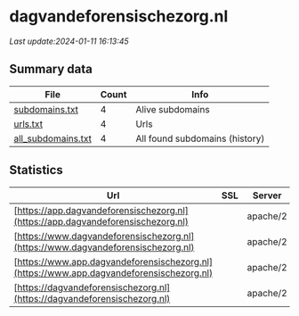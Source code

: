 # dagvandeforensischezorg.nl
*Last update:2024-01-11 16:13:45*
## Summary data
| File       | Count | Info |
|------------|-------|------|
|[subdomains.txt](/data/dagvandeforensischezorg/subdomains.txt)|4|Alive subdomains|
|[urls.txt](/data/dagvandeforensischezorg/urls.txt)|4|Urls|
|[all_subdomains.txt](/data/dagvandeforensischezorg/all_subdomains.txt)|4|All found subdomains (history)|
## Statistics
| Url | SSL | Server | Cookie | HSTS | CSP | XFO | XXP | RP | Tech |
|------------|-------|------|------|------|------|------|------|------|------|
|[https://app.dagvandeforensischezorg.nl](https://app.dagvandeforensischezorg.nl)| |apache/2|:warning: |:white_check_mark: | |:warning: |:white_check_mark: |:white_check_mark: |:white_check_mark: |Apache HTTP Server:2...|
|[https://www.dagvandeforensischezorg.nl](https://www.dagvandeforensischezorg.nl)| |apache/2|:warning: |:white_check_mark: | |:warning: |:white_check_mark: |:white_check_mark: |:white_check_mark: |Apache HTTP Server:2...|
|[https://www.app.dagvandeforensischezorg.nl](https://www.app.dagvandeforensischezorg.nl)| |apache/2|:warning: |:white_check_mark: | |:warning: |:white_check_mark: |:white_check_mark: |:white_check_mark: |Apache HTTP Server:2...|
|[https://dagvandeforensischezorg.nl](https://dagvandeforensischezorg.nl)| |apache/2|:warning: |:white_check_mark: | |:warning: |:white_check_mark: |:white_check_mark: |:white_check_mark: |Apache HTTP Server:2...|